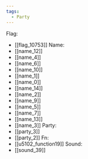 ```yaml
---
tags:
  - Party
---
```

Flag:
- [[flag_10753]]
Name:
- [[name_12]]
- [[name_4]]
- [[name_6]]
- [[name_10]]
- [[name_1]]
- [[name_0]]
- [[name_14]]
- [[name_2]]
- [[name_9]]
- [[name_5]]
- [[name_7]]
- [[name_13]]
- [[name_3]]
Party:
- [[party_3]]
- [[party_2]]
Fn:
- [[u5102_function19]]
Sound:
- [[sound_39]]
